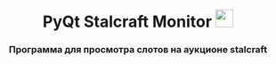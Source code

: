 <h1 align="center">PyQt Stalcraft Monitor
<img src="https://github.com/blackcater/blackcater/raw/main/images/Hi.gif" height="32"/></h1>
<h3 align="center">Программа для просмотра слотов на аукционе stalcraft</h3>

